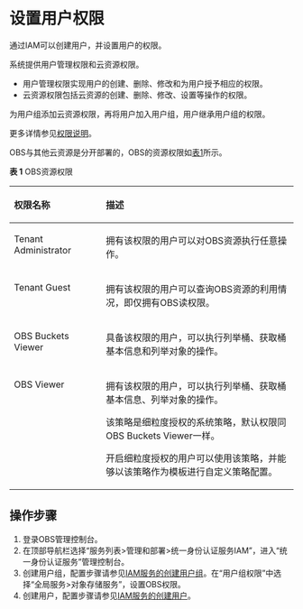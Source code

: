 # 设置用户权限<a name="zh-cn_topic_0045829068"></a>

通过IAM可以创建用户，并设置用户的权限。

系统提供用户管理权限和云资源权限。

-   用户管理权限实现用户的创建、删除、修改和为用户授予相应的权限。
-   云资源权限包括云资源的创建、删除、修改、设置等操作的权限。

为用户组添加云资源权限，再将用户加入用户组，用户继承用户组的权限。

更多详情参见[权限说明](http://support.huaweicloud.com/usermanual-permissions/zh-cn_topic_0063498930.html)。

OBS与其他云资源是分开部署的，OBS的资源权限如[表1](#table1798613514654)所示。

**表 1** OBS资源权限

<a name="table1798613514654"></a>
<table><thead align="left"><tr id="zh-cn_topic_0129289133_row44417642210"><th class="cellrowborder" valign="top" width="32.32%" id="mcps1.2.3.1.1"><p id="zh-cn_topic_0129289133_p2441966222"><a name="zh-cn_topic_0129289133_p2441966222"></a><a name="zh-cn_topic_0129289133_p2441966222"></a><strong id="zh-cn_topic_0129289133_b194414610224"><a name="zh-cn_topic_0129289133_b194414610224"></a><a name="zh-cn_topic_0129289133_b194414610224"></a>权限名称</strong></p>
</th>
<th class="cellrowborder" valign="top" width="67.67999999999999%" id="mcps1.2.3.1.2"><p id="zh-cn_topic_0129289133_p2044176182213"><a name="zh-cn_topic_0129289133_p2044176182213"></a><a name="zh-cn_topic_0129289133_p2044176182213"></a><strong id="zh-cn_topic_0129289133_b164417619222"><a name="zh-cn_topic_0129289133_b164417619222"></a><a name="zh-cn_topic_0129289133_b164417619222"></a>描述</strong></p>
</th>
</tr>
</thead>
<tbody><tr id="zh-cn_topic_0129289133_row2441068229"><td class="cellrowborder" valign="top" width="32.32%" headers="mcps1.2.3.1.1 "><p id="zh-cn_topic_0129289133_p144411465223"><a name="zh-cn_topic_0129289133_p144411465223"></a><a name="zh-cn_topic_0129289133_p144411465223"></a>Tenant Administrator</p>
</td>
<td class="cellrowborder" valign="top" width="67.67999999999999%" headers="mcps1.2.3.1.2 "><p id="zh-cn_topic_0129289133_p8441206192213"><a name="zh-cn_topic_0129289133_p8441206192213"></a><a name="zh-cn_topic_0129289133_p8441206192213"></a>拥有该权限的用户可以对<span id="zh-cn_topic_0129289133_ph781232912412"><a name="zh-cn_topic_0129289133_ph781232912412"></a><a name="zh-cn_topic_0129289133_ph781232912412"></a>OBS</span>资源执行任意操作。</p>
</td>
</tr>
<tr id="zh-cn_topic_0129289133_row84411861221"><td class="cellrowborder" valign="top" width="32.32%" headers="mcps1.2.3.1.1 "><p id="zh-cn_topic_0129289133_p1244120682210"><a name="zh-cn_topic_0129289133_p1244120682210"></a><a name="zh-cn_topic_0129289133_p1244120682210"></a>Tenant Guest</p>
</td>
<td class="cellrowborder" valign="top" width="67.67999999999999%" headers="mcps1.2.3.1.2 "><p id="zh-cn_topic_0129289133_p244186102220"><a name="zh-cn_topic_0129289133_p244186102220"></a><a name="zh-cn_topic_0129289133_p244186102220"></a>拥有该权限的用户可以查询<span id="zh-cn_topic_0129289133_ph10418133212416"><a name="zh-cn_topic_0129289133_ph10418133212416"></a><a name="zh-cn_topic_0129289133_ph10418133212416"></a>OBS</span>资源的利用情况，即仅拥有<span id="zh-cn_topic_0129289133_ph1792573562418"><a name="zh-cn_topic_0129289133_ph1792573562418"></a><a name="zh-cn_topic_0129289133_ph1792573562418"></a>OBS</span>读权限。</p>
</td>
</tr>
<tr id="zh-cn_topic_0129289133_row104419622214"><td class="cellrowborder" valign="top" width="32.32%" headers="mcps1.2.3.1.1 "><p id="zh-cn_topic_0129289133_p6441146162212"><a name="zh-cn_topic_0129289133_p6441146162212"></a><a name="zh-cn_topic_0129289133_p6441146162212"></a>OBS Buckets Viewer</p>
</td>
<td class="cellrowborder" valign="top" width="67.67999999999999%" headers="mcps1.2.3.1.2 "><p id="zh-cn_topic_0129289133_p444136102211"><a name="zh-cn_topic_0129289133_p444136102211"></a><a name="zh-cn_topic_0129289133_p444136102211"></a>具备该权限的用户，可以执行列举桶、获取桶基本信息和列举对象的操作。</p>
</td>
</tr>
<tr id="zh-cn_topic_0129289133_row1986201213384"><td class="cellrowborder" valign="top" width="32.32%" headers="mcps1.2.3.1.1 "><p id="zh-cn_topic_0129289133_p5574041163719"><a name="zh-cn_topic_0129289133_p5574041163719"></a><a name="zh-cn_topic_0129289133_p5574041163719"></a>OBS Viewer</p>
</td>
<td class="cellrowborder" valign="top" width="67.67999999999999%" headers="mcps1.2.3.1.2 "><p id="zh-cn_topic_0129289133_p14512439562"><a name="zh-cn_topic_0129289133_p14512439562"></a><a name="zh-cn_topic_0129289133_p14512439562"></a>拥有该权限的用户，可以执行列举桶、获取桶基本信息、列举对象的操作。</p>
<p id="zh-cn_topic_0129289133_p16184555616"><a name="zh-cn_topic_0129289133_p16184555616"></a><a name="zh-cn_topic_0129289133_p16184555616"></a>该策略是细粒度授权的系统策略，默认权限同OBS Buckets Viewer一样。</p>
<p id="zh-cn_topic_0129289133_p77801138123115"><a name="zh-cn_topic_0129289133_p77801138123115"></a><a name="zh-cn_topic_0129289133_p77801138123115"></a>开启细粒度授权的用户可以使用该策略，并能够以该策略作为模板进行自定义策略配置。</p>
</td>
</tr>
</tbody>
</table>

## 操作步骤<a name="section187742471391"></a>

1.  登录OBS管理控制台。
2.  在顶部导航栏选择“服务列表\>管理和部署\>统一身份认证服务IAM”，进入“统一身份认证服务”管理控制台。
3.  创建用户组，配置步骤请参见[IAM服务的创建用户组](https://support.huaweicloud.com/usermanual-iam/zh-cn_topic_0046611269.html)。在“用户组权限”中选择“全局服务\>对象存储服务”，设置OBS权限。
4.  创建用户，配置步骤请参见[IAM服务的创建用户](https://support.huaweicloud.com/usermanual-iam/zh-cn_topic_0046611303.html)。


